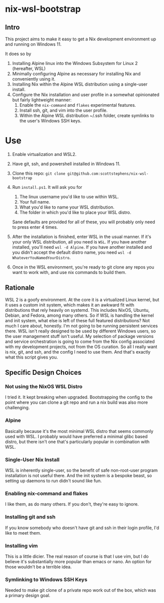 # nix-wsl-bootstrap

## Intro

This project aims to make it easy to get a Nix development environment up and running on Windows 11.

It does so by
1. Installing Alpine linux into the Windows Subsystem for Linux 2 (hereafter, WSL)
2. Minimally configuring Alpine as necessary for installing Nix and conveniently using it.
3. Installing Nix within the Alpine WSL distribution using a single-user install.
4. Configure the Nix installation and user profile in a somewhat opinionated but fairly lightweight manner:
   1. Enable the `nix-command` and `flakes` experimental features.
   2. Install ssh, git, and vim into the user profile.
   3. Within the Alpine WSL distribution ~/.ssh folder, create symlinks to the user's Windows SSH keys.

# Use

1. Enable virtualization and WSL2.

2. Have git, ssh, and powershell installed in Windows 11.

3. Clone this repo: `git clone git@github.com:scottstephens/nix-wsl-bootstrap`

4. Run `install.ps1`. It will ask you for
   1. The linux username you'd like to use within WSL.
   2. Your full name.
   3. What you'd like to name your WSL distribution.
   4. The folder in which you'd like to place your WSL distro.
   
   Sane defaults are provided for all of these, you will probably only need to press enter 4 times.

5. After the installation is finished, enter WSL in the usual manner. If it's your only WSL distribution, all you need is `WSL`. If you have another installed, you'll need `wsl -d Alpine`. If you have another installed and you didn't accept the default distro name, you need `wsl -d WhateverYouNamedYourDistro`.

6. Once in the WSL environment, you're ready to git clone any repos you want to work with, and use nix commands to build them.

## Rationale

WSL 2 is a goofy environment. At the core it is a virtualized Linux kernel, but it uses a custom init system, which makes it an awkward fit with distributions that rely heavily on systemd. This includes NixOS, Ubuntu, Debian, and Fedora, among many others. So if WSL is handling the kernel and init system, what else is left of these full featured distributions? Not much I care about, honestly. I'm not going to be running persistent services there. WSL isn't really designed to be used by different Windows users, so the user management stuff isn't useful. My selection of package versions and service orchestration is going to come from the Nix config associated with my development projects, not from the OS curation. So all I really want is nix, git, and ssh, and the config I need to use them. And that's exactly what this script gives you.

## Specific Design Choices

### Not using the NixOS WSL Distro

I tried it. It kept breaking when upgraded. Bootstrapping the config to the point where you can clone a git repo and run a nix build was also more challenging.

### Alpine

Basically because it's the most minimal WSL distro that seems commonly used with WSL. I probably would have preferred a minimal glibc based distro, but there isn't one that's particularly popular in combination with WSL.

### Single-User Nix Install

WSL is inherently single-user, so the benefit of safe non-root-user program installation is not useful there. And the init system is a bespoke beast, so setting up daemons to run didn't sound like fun.

### Enabling nix-command and flakes

I like them, as do many others. If you don't, they're easy to ignore.

### Installing git and ssh

If you know somebody who doesn't have git and ssh in their login profile, I'd like to meet them.

### Installing vim

This is a little dicier. The real reason of course is that I use vim, but I do believe it's substantially more popular than emacs or nano. An option for those wouldn't be a terrible idea.

### Symlinking to Windows SSH Keys

Needed to make git clone of a private repo work out of the box, which was a primary design goal.